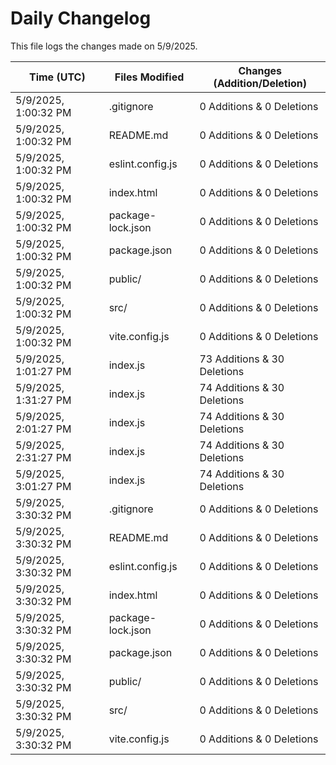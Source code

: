 # Daily Changelog

This file logs the changes made on 5/9/2025.

| Time (UTC)             | Files Modified                    | Changes (Addition/Deletion) |
|------------------------|-----------------------------------|-----------------------------|
| 5/9/2025, 1:00:32 PM | .gitignore | 0 Additions & 0 Deletions |
| 5/9/2025, 1:00:32 PM | README.md | 0 Additions & 0 Deletions |
| 5/9/2025, 1:00:32 PM | eslint.config.js | 0 Additions & 0 Deletions |
| 5/9/2025, 1:00:32 PM | index.html | 0 Additions & 0 Deletions |
| 5/9/2025, 1:00:32 PM | package-lock.json | 0 Additions & 0 Deletions |
| 5/9/2025, 1:00:32 PM | package.json | 0 Additions & 0 Deletions |
| 5/9/2025, 1:00:32 PM | public/ | 0 Additions & 0 Deletions |
| 5/9/2025, 1:00:32 PM | src/ | 0 Additions & 0 Deletions |
| 5/9/2025, 1:00:32 PM | vite.config.js | 0 Additions & 0 Deletions |
| 5/9/2025, 1:01:27 PM | index.js | 73 Additions & 30 Deletions|
| 5/9/2025, 1:31:27 PM | index.js | 74 Additions & 30 Deletions|
| 5/9/2025, 2:01:27 PM | index.js | 74 Additions & 30 Deletions|
| 5/9/2025, 2:31:27 PM | index.js | 74 Additions & 30 Deletions|
| 5/9/2025, 3:01:27 PM | index.js | 74 Additions & 30 Deletions|
| 5/9/2025, 3:30:32 PM | .gitignore | 0 Additions & 0 Deletions|
| 5/9/2025, 3:30:32 PM | README.md | 0 Additions & 0 Deletions|
| 5/9/2025, 3:30:32 PM | eslint.config.js | 0 Additions & 0 Deletions|
| 5/9/2025, 3:30:32 PM | index.html | 0 Additions & 0 Deletions|
| 5/9/2025, 3:30:32 PM | package-lock.json | 0 Additions & 0 Deletions|
| 5/9/2025, 3:30:32 PM | package.json | 0 Additions & 0 Deletions|
| 5/9/2025, 3:30:32 PM | public/ | 0 Additions & 0 Deletions|
| 5/9/2025, 3:30:32 PM | src/ | 0 Additions & 0 Deletions|
| 5/9/2025, 3:30:32 PM | vite.config.js | 0 Additions & 0 Deletions|
